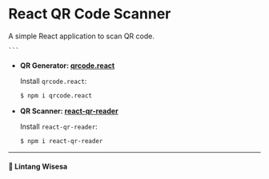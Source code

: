 # React QR Code Scanner

A simple React application to scan QR code.

    ```

- **QR Generator: [qrcode.react](https://www.npmjs.com/package/qrcode.react)**

  Install `qrcode.react`:

  ```bash
  $ npm i qrcode.react
  ```

- **QR Scanner: [react-qr-reader](https://www.npmjs.com/package/react-qr-reader)**

  Install `react-qr-reader`:

  ```bash
  $ npm i react-qr-reader
  ```

<hr>

#### 🍔 Lintang Wisesa

<br>

